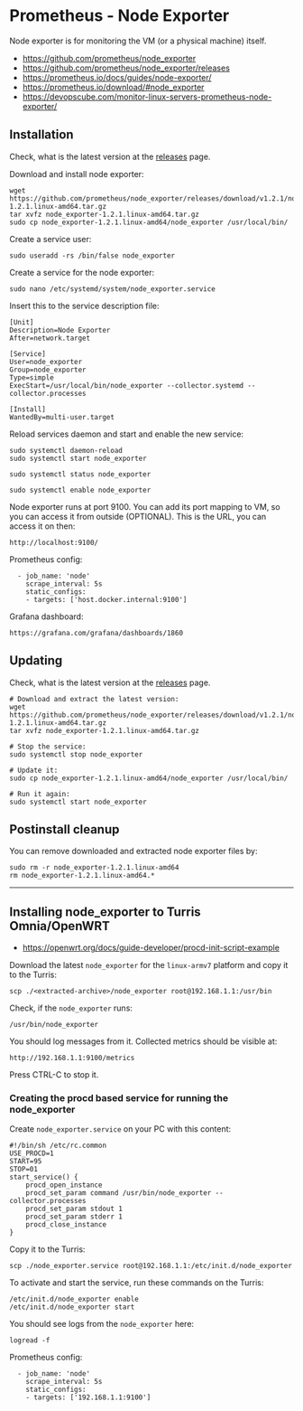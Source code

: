 # Prometheus - Node Exporter

Node exporter is for monitoring the VM (or a physical machine) itself.

- https://github.com/prometheus/node_exporter
- https://github.com/prometheus/node_exporter/releases
- https://prometheus.io/docs/guides/node-exporter/
- https://prometheus.io/download/#node_exporter
- https://devopscube.com/monitor-linux-servers-prometheus-node-exporter/

## Installation

Check, what is the latest version at the [releases](https://github.com/prometheus/node_exporter/releases) page.

Download and install node exporter:

```
wget https://github.com/prometheus/node_exporter/releases/download/v1.2.1/node_exporter-1.2.1.linux-amd64.tar.gz
tar xvfz node_exporter-1.2.1.linux-amd64.tar.gz 
sudo cp node_exporter-1.2.1.linux-amd64/node_exporter /usr/local/bin/
```

Create a service user: 

```
sudo useradd -rs /bin/false node_exporter
```

Create a service for the node exporter:

```
sudo nano /etc/systemd/system/node_exporter.service
```

Insert this to the service description file:

```
[Unit]
Description=Node Exporter
After=network.target

[Service]
User=node_exporter
Group=node_exporter
Type=simple
ExecStart=/usr/local/bin/node_exporter --collector.systemd --collector.processes

[Install]
WantedBy=multi-user.target
```

Reload services daemon and start and enable the new service:

```
sudo systemctl daemon-reload
sudo systemctl start node_exporter

sudo systemctl status node_exporter

sudo systemctl enable node_exporter
```

Node exporter runs at port 9100. You can add its port mapping to VM, so you can access it from outside (OPTIONAL). This is the URL, you can access it on then:

```
http://localhost:9100/
```

Prometheus config:

```
  - job_name: 'node'
    scrape_interval: 5s
    static_configs:
    - targets: ['host.docker.internal:9100']
```

Grafana dashboard:

```
https://grafana.com/grafana/dashboards/1860
```

## Updating

Check, what is the latest version at the [releases](https://github.com/prometheus/node_exporter/releases) page.

```
# Download and extract the latest version:
wget https://github.com/prometheus/node_exporter/releases/download/v1.2.1/node_exporter-1.2.1.linux-amd64.tar.gz
tar xvfz node_exporter-1.2.1.linux-amd64.tar.gz 

# Stop the service:
sudo systemctl stop node_exporter

# Update it:
sudo cp node_exporter-1.2.1.linux-amd64/node_exporter /usr/local/bin/

# Run it again:
sudo systemctl start node_exporter
```

## Postinstall cleanup

You can remove downloaded and extracted node exporter files by:

```
sudo rm -r node_exporter-1.2.1.linux-amd64
rm node_exporter-1.2.1.linux-amd64.*
```

---

## Installing node_exporter to Turris Omnia/OpenWRT

- https://openwrt.org/docs/guide-developer/procd-init-script-example

Download the latest `node_exporter` for the `linux-armv7` platform and copy it to the Turris:

```
scp ./<extracted-archive>/node_exporter root@192.168.1.1:/usr/bin
```

Check, if the `node_exporter` runs:

```
/usr/bin/node_exporter
```

You should log messages from it. Collected metrics should be visible at:

```
http://192.168.1.1:9100/metrics
```

Press CTRL-C to stop it.

### Creating the procd based service for running the node_exporter

Create `node_exporter.service` on your PC with this content:

```
#!/bin/sh /etc/rc.common
USE_PROCD=1
START=95
STOP=01
start_service() {
    procd_open_instance
    procd_set_param command /usr/bin/node_exporter --collector.processes
    procd_set_param stdout 1
    procd_set_param stderr 1
    procd_close_instance
}
```

Copy it to the Turris:

```
scp ./node_exporter.service root@192.168.1.1:/etc/init.d/node_exporter
```

To activate and start the service, run these commands on the Turris:

```
/etc/init.d/node_exporter enable
/etc/init.d/node_exporter start
```

You should see logs from the `node_exporter` here:

```
logread -f
```

Prometheus config:

```
  - job_name: 'node'
    scrape_interval: 5s
    static_configs:
    - targets: ['192.168.1.1:9100']
```
